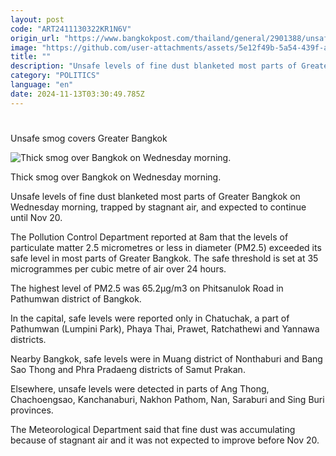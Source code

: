 ```yaml
---
layout: post
code: "ART2411130322KR1N6V"
origin_url: "https://www.bangkokpost.com/thailand/general/2901388/unsafe-smog-covers-greater-bangkok"
image: "https://github.com/user-attachments/assets/5e12f49b-5a54-439f-a5f0-65831592cc65"
title: ""
description: "Unsafe levels of fine dust blanketed most parts of Greater Bangkok on Wednesday morning, trapped by stagnant air, and expected to continue until Nov 20."
category: "POLITICS"
language: "en"
date: 2024-11-13T03:30:49.785Z
---
```


# 

Unsafe smog covers Greater Bangkok

![Thick smog over Bangkok on Wednesday morning.](https://github.com/user-attachments/assets/d640171d-d7ae-4ffa-9181-3d6ef53704e1)

Thick smog over Bangkok on Wednesday morning.

Unsafe levels of fine dust blanketed most parts of Greater Bangkok on Wednesday morning, trapped by stagnant air, and expected to continue until Nov 20.

The Pollution Control Department reported at 8am that the levels of particulate matter 2.5 micrometres or less in diameter (PM2.5) exceeded its safe level in most parts of Greater Bangkok. The safe threshold is set at 35 microgrammes per cubic metre of air over 24 hours.

The highest level of PM2.5 was 65.2µg/m3 on Phitsanulok Road in Pathumwan district of Bangkok.

In the capital, safe levels were reported only in Chatuchak, a part of Pathumwan (Lumpini Park), Phaya Thai, Prawet, Ratchathewi and Yannawa districts.

Nearby Bangkok, safe levels were in Muang district of Nonthaburi and Bang Sao Thong and Phra Pradaeng districts of Samut Prakan.

Elsewhere, unsafe levels were detected in parts of Ang Thong, Chachoengsao, Kanchanaburi, Nakhon Pathom, Nan, Saraburi and Sing Buri provinces.

The Meteorological Department said that fine dust was accumulating because of stagnant air and it was not expected to improve before Nov 20.